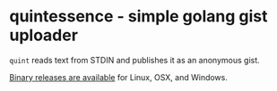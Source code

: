 # quintessence - simple golang gist uploader
`quint` reads text from STDIN and publishes it as an anonymous gist.

[Binary releases are available](https://github.com/dpritchett/quintessence/releases) for Linux, OSX, and Windows.
